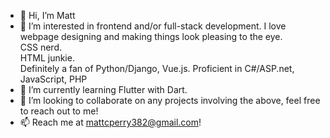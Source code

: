 - 👋 Hi, I’m Matt
- 👀 I’m interested in frontend and/or full-stack development. I love webpage designing and making things look pleasing to the eye.  
CSS nerd.  
HTML junkie.  
Definitely a fan of Python/Django, Vue.js.
Proficient in C#/ASP.net, JavaScript, PHP  
- 🌱 I’m currently learning Flutter with Dart.
- 💞️ I’m looking to collaborate on any projects involving the above, feel free to reach out to me!
- 📫 Reach me at mattcperry382@gmail.com!

<!---
mattcperry382/mattcperry382 is a ✨ special ✨ repository because its `README.md` (this file) appears on your GitHub profile.
You can click the Preview link to take a look at your changes.
--->
